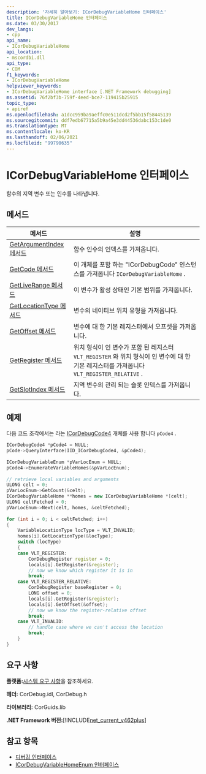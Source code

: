 ```yaml
---
description: '자세히 알아보기: ICorDebugVariableHome 인터페이스'
title: ICorDebugVariableHome 인터페이스
ms.date: 03/30/2017
dev_langs:
- cpp
api_name:
- ICorDebugVariableHome
api_location:
- mscordbi.dll
api_type:
- COM
f1_keywords:
- ICorDebugVariableHome
helpviewer_keywords:
- ICorDebugVariableHome interface [.NET Framework debugging]
ms.assetid: 76f2bf3b-759f-4eed-bce7-119415b25915
topic_type:
- apiref
ms.openlocfilehash: a1dcc959ba9aeffc0e511dcd2f5bb15f58445139
ms.sourcegitcommit: ddf7edb67715a5b9a45e3dd44536dabc153c1de0
ms.translationtype: MT
ms.contentlocale: ko-KR
ms.lasthandoff: 02/06/2021
ms.locfileid: "99790635"
---
```

# <a name="icordebugvariablehome-interface"></a>ICorDebugVariableHome 인터페이스

함수의 지역 변수 또는 인수를 나타냅니다.  
  
## <a name="methods"></a>메서드  
  
|메서드|설명|  
|------------|-----------------|  
|[GetArgumentIndex 메서드](icordebugvariablehome-getargumentindex-method.md)|함수 인수의 인덱스를 가져옵니다.|  
|[GetCode 메서드](icordebugvariablehome-getcode-method.md)|이 개체를 포함 하는 "ICorDebugCode" 인스턴스를 가져옵니다 `ICorDebugVariableHome` .|  
|[GetLiveRange 메서드](icordebugvariablehome-getliverange-method.md)|이 변수가 활성 상태인 기본 범위를 가져옵니다.|  
|[GetLocationType 메서드](icordebugvariablehome-getlocationtype-method.md)|변수의 네이티브 위치 유형을 가져옵니다.|  
|[GetOffset 메서드](icordebugvariablehome-getoffset-method.md)|변수에 대 한 기본 레지스터에서 오프셋을 가져옵니다.|  
|[GetRegister 메서드](icordebugvariablehome-getregister-method.md)|위치 형식이 인 변수가 포함 된 레지스터 `VLT_REGISTER` 와 위치 형식이 인 변수에 대 한 기본 레지스터를 가져옵니다 `VLT_REGISTER_RELATIVE` .|  
|[GetSlotIndex 메서드](icordebugvariablehome-getslotindex-method.md)|지역 변수의 관리 되는 슬롯 인덱스를 가져옵니다.|  
  
## <a name="example"></a>예제  

 다음 코드 조각에서는 라는 [ICorDebugCode4](icordebugcode4-interface.md) 개체를 사용 합니다 `pCode4` .  
  
```cpp  
ICorDebugCode4 *pCode4 = NULL;  
pCode->QueryInterface(IID_ICorDebugCode4, &pCode4);  
  
ICorDebugVariableEnum *pVarLocEnum = NULL;  
pCode4->EnumerateVariableHomes(&pVarLocEnum);  
  
// retrieve local variables and arguments  
ULONG celt = 0;  
pVarLocEnum->GetCount(&celt);  
ICorDebugVariableHome **homes = new ICorDebugVariableHome *[celt];  
ULONG celtFetched = 0;  
pVarLocEnum->Next(celt, homes, &celtFetched);  
  
for (int i = 0; i < celtFetched; i++)  
{  
    VariableLocationType locType = VLT_INVALID;  
    homes[i].GetLocationType(&locType);  
    switch (locType)  
    {  
    case VLT_REGISTER:  
        CorDebugRegister register = 0;  
        locals[i].GetRegister(&register);  
        // now we know which register it is in  
        break;  
    case VLT_REGISTER_RELATIVE:  
        CorDebugRegister baseRegister = 0;  
        LONG offset = 0;  
        locals[i].GetRegister(&register);  
        locals[i].GetOffset(&offset);  
        // now we know the register-relative offset  
        break;  
    case VLT_INVALID:  
        // handle case where we can't access the location  
        break;  
    }  
}  
```  
  
## <a name="requirements"></a>요구 사항  

 **플랫폼:**[시스템 요구 사항](../../get-started/system-requirements.md)을 참조하세요.  
  
 **헤더:** CorDebug.idl, CorDebug.h  
  
 **라이브러리:** CorGuids.lib  
  
 **.NET Framework 버전:**[!INCLUDE[net_current_v462plus](../../../../includes/net-current-v462plus-md.md)]  
  
## <a name="see-also"></a>참고 항목

- [디버깅 인터페이스](debugging-interfaces.md)
- [ICorDebugVariableHomeEnum 인터페이스](icordebugvariablehomeenum-interface.md)
